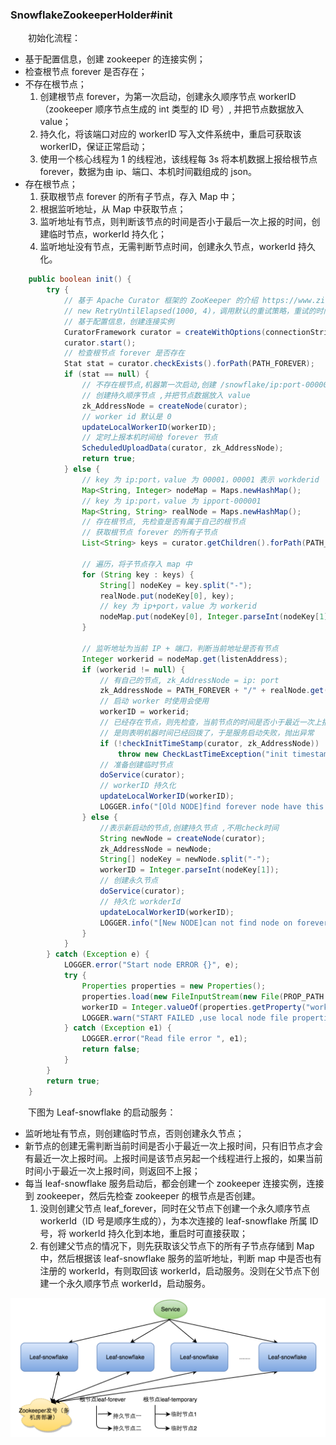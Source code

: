 
### SnowflakeZookeeperHolder#init
　　初始化流程：

- 基于配置信息，创建 zookeeper 的连接实例；
- 检查根节点 forever 是否存在；
- 不存在根节点；
    1. 创建根节点 forever，为第一次启动，创建永久顺序节点 workerID（zookeeper 顺序节点生成的 int 类型的 ID 号）, 并把节点数据放入 value；
    2. 持久化，将该端口对应的 workerID 写入文件系统中，重启可获取该 workerID，保证正常启动；
    3. 使用一个核心线程为 1 的线程池，该线程每 3s 将本机数据上报给根节点 forever，数据为由 ip、端口、本机时间戳组成的 json。
- 存在根节点；
    1. 获取根节点 forever 的所有子节点，存入 Map 中；
    2. 根据监听地址，从 Map 中获取节点；
    3. 监听地址有节点，则判断该节点的时间是否小于最后一次上报的时间，创建临时节点，workerId 持久化；
    4. 监听地址没有节点，无需判断节点时间，创建永久节点，workerId 持久化。

```java
    public boolean init() {
        try {
            // 基于 Apache Curator 框架的 ZooKeeper 的介绍 https://www.zifangsky.cn/1166.html
            // new RetryUntilElapsed(1000, 4)，调用默认的重试策略，重试的时间超过最大重试时间 1000 就不再重试，否则间隔 4 进行重试
            // 基于配置信息，创建连接实例
            CuratorFramework curator = createWithOptions(connectionString, new RetryUntilElapsed(1000, 4), 10000, 6000);
            curator.start();
            // 检查根节点 forever 是否存在
            Stat stat = curator.checkExists().forPath(PATH_FOREVER);
            if (stat == null) {
                // 不存在根节点,机器第一次启动,创建 /snowflake/ip:port-000000000,并上传数据
                // 创建持久顺序节点 ,并把节点数据放入 value
                zk_AddressNode = createNode(curator);
                // worker id 默认是 0
                updateLocalWorkerID(workerID);
                // 定时上报本机时间给 forever 节点
                ScheduledUploadData(curator, zk_AddressNode);
                return true;
            } else {
                // key 为 ip:port，value 为 00001，00001 表示 workderid
                Map<String, Integer> nodeMap = Maps.newHashMap();
                // key 为 ip:port，value 为 ipport-000001
                Map<String, String> realNode = Maps.newHashMap();
                // 存在根节点, 先检查是否有属于自己的根节点
                // 获取根节点 forever 的所有子节点
                List<String> keys = curator.getChildren().forPath(PATH_FOREVER);

                // 遍历，将子节点存入 map 中
                for (String key : keys) {
                    String[] nodeKey = key.split("-");
                    realNode.put(nodeKey[0], key);
                    // key 为 ip+port，value 为 workerid
                    nodeMap.put(nodeKey[0], Integer.parseInt(nodeKey[1]));
                }

                // 监听地址为当前 IP + 端口，判断当前地址是否有节点
                Integer workerid = nodeMap.get(listenAddress);
                if (workerid != null) {
                    // 有自己的节点, zk_AddressNode = ip: port
                    zk_AddressNode = PATH_FOREVER + "/" + realNode.get(listenAddress);
                    // 启动 worker 时使用会使用
                    workerID = workerid;
                    // 已经存在节点，则先检查，当前节点的时间是否小于最近一次上报时间，
                    // 是则表明机器时间已经回拨了，于是服务启动失败，抛出异常
                    if (!checkInitTimeStamp(curator, zk_AddressNode))
                        throw new CheckLastTimeException("init timestamp check error,forever node timestamp gt this node time");
                    // 准备创建临时节点
                    doService(curator);
                    // workerID 持久化
                    updateLocalWorkerID(workerID);
                    LOGGER.info("[Old NODE]find forever node have this endpoint ip-{} port-{} workid-{} childnode and start SUCCESS", ip, port, workerID);
                } else {
                    //表示新启动的节点,创建持久节点 ,不用check时间
                    String newNode = createNode(curator);
                    zk_AddressNode = newNode;
                    String[] nodeKey = newNode.split("-");
                    workerID = Integer.parseInt(nodeKey[1]);
                    // 创建永久节点
                    doService(curator);
                    // 持久化 workderId
                    updateLocalWorkerID(workerID);
                    LOGGER.info("[New NODE]can not find node on forever node that endpoint ip-{} port-{} workid-{},create own node on forever node and start SUCCESS ", ip, port, workerID);
                }
            }
        } catch (Exception e) {
            LOGGER.error("Start node ERROR {}", e);
            try {
                Properties properties = new Properties();
                properties.load(new FileInputStream(new File(PROP_PATH.replace("{port}", port + ""))));
                workerID = Integer.valueOf(properties.getProperty("workerID"));
                LOGGER.warn("START FAILED ,use local node file properties workerID-{}", workerID);
            } catch (Exception e1) {
                LOGGER.error("Read file error ", e1);
                return false;
            }
        }
        return true;
    }
```

　　下图为 Leaf-snowflake 的启动服务：

- 监听地址有节点，则创建临时节点，否则创建永久节点；
- 新节点的创建无需判断当前时间是否小于最近一次上报时间，只有旧节点才会有最近一次上报时间。上报时间是该节点另起一个线程进行上报的，如果当前时间小于最近一次上报时间，则返回不上报；
- 每当 leaf-snowflake 服务启动后，都会创建一个 zookeeper 连接实例，连接到 zookeeper，然后先检查 zookeeper 的根节点是否创建。
    1. 没则创建父节点 leaf_forever，同时在父节点下创建一个永久顺序节点 workerId（ID 号是顺序生成的），为本次连接的 leaf-snowflake 所属 ID 号，将 workerId 持久化到本地，重启时可直接获取；
    2. 有创建父节点的情况下，则先获取该父节点下的所有子节点存储到 Map 中，然后根据该 leaf-snowflake 服务的监听地址，判断 map 中是否也有注册的 workerId，有则取回该 workerId，启动服务。没则在父节点下创建一个永久顺序节点 workerId，启动服务。

![avatar](photo_2.png)

